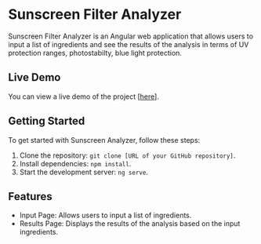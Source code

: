 # Sunscreen Filter Analyzer

Sunscreen Filter Analyzer is an Angular web application that allows users to input a list of ingredients and see the results of the analysis in terms of UV protection ranges, photostabilty, blue light protection.

## Live Demo

You can view a live demo of the project [[here](https://sunscreen-filter-analyzer.web.app)].

## Getting Started

To get started with Sunscreen Analyzer, follow these steps:

1. Clone the repository: `git clone [URL of your GitHub repository]`.
2. Install dependencies: `npm install`.
3. Start the development server: `ng serve`.

## Features

- Input Page: Allows users to input a list of ingredients.
- Results Page: Displays the results of the analysis based on the input ingredients.
